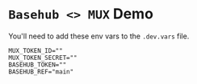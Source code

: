 # `Basehub <> MUX` Demo

You'll need to add these env vars to the `.dev.vars` file.

```env
MUX_TOKEN_ID=""
MUX_TOKEN_SECRET=""
BASEHUB_TOKEN=""
BASEHUB_REF="main"
```